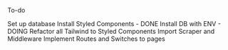 To-do

Set up database
Install Styled Components - DONE
Install DB with ENV - DOING
Refactor all Tailwind to Styled Components
Import Scraper and Middleware
Implement Routes and Switches to pages

